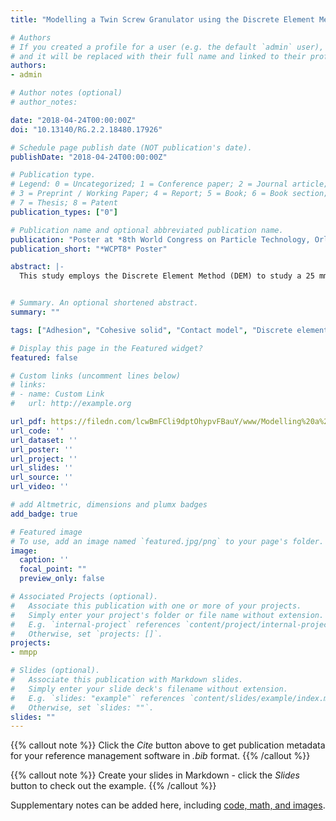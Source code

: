 ```yaml
---
title: "Modelling a Twin Screw Granulator using the Discrete Element Method"

# Authors
# If you created a profile for a user (e.g. the default `admin` user), write the username (folder name) here 
# and it will be replaced with their full name and linked to their profile.
authors:
- admin

# Author notes (optional)
# author_notes:

date: "2018-04-24T00:00:00Z"
doi: "10.13140/RG.2.2.18480.17926"

# Schedule page publish date (NOT publication's date).
publishDate: "2018-04-24T00:00:00Z"

# Publication type.
# Legend: 0 = Uncategorized; 1 = Conference paper; 2 = Journal article;
# 3 = Preprint / Working Paper; 4 = Report; 5 = Book; 6 = Book section;
# 7 = Thesis; 8 = Patent
publication_types: ["0"]

# Publication name and optional abbreviated publication name.
publication: "Poster at *8th World Congress on Particle Technology, Orlando, FL., USA*"
publication_short: "*WCPT8* Poster"

abstract: |-
  This study employs the Discrete Element Method (DEM) to study a 25 mm diameter, GEA ConsiGma™ 1 Twin Screw Granulator (TSG), with a typical 60°configuration for kneading elements. The DEM simulations were conducted using the commercial code EDEM. Wet granulation is a process used to create larger stable agglomerates (granules) from fine powders. It is commonly employed in the food, pharmaceutical, detergent, and fertilizer industries. It has many desirable benefits such as improving flowability, compactibility, and homogeneity. Wet granulation is the most common type of granulation. In pharmaceutical applications, it is a critical step in tablet manufacturing that affects the uniformity and compactibility of the final dosage form. Despite wide adoption it is often inefficiently operated, with high recycle ratios in continuous processes and high rejection rates in batch processes. A full 3D CAD model of the TSG was constructed from detailed measurements of both individual elements (Conveying, Kneading & Chopping) and the granulator, allowing the numerous configurations to be easily assembled and imported into the DEM simulations.


# Summary. An optional shortened abstract.
summary: ""

tags: ["Adhesion", "Cohesive solid", "Contact model", "Discrete element method", "DEM", "Granular material", "contact"]

# Display this page in the Featured widget?
featured: false

# Custom links (uncomment lines below)
# links:
# - name: Custom Link
#   url: http://example.org

url_pdf: https://filedn.com/lcwBmFCli9dptOhypvFBauY/www/Modelling%20a%20Twin%20Screw%20Granulator%20using%20the%20Discrete%20Element%20Method.pdf
url_code: ''
url_dataset: ''
url_poster: ''
url_project: ''
url_slides: ''
url_source: ''
url_video: ''

# add Altmetric, dimensions and plumx badges
add_badge: true

# Featured image
# To use, add an image named `featured.jpg/png` to your page's folder. 
image:
  caption: ''
  focal_point: ""
  preview_only: false

# Associated Projects (optional).
#   Associate this publication with one or more of your projects.
#   Simply enter your project's folder or file name without extension.
#   E.g. `internal-project` references `content/project/internal-project/index.md`.
#   Otherwise, set `projects: []`.
projects:
- mmpp

# Slides (optional).
#   Associate this publication with Markdown slides.
#   Simply enter your slide deck's filename without extension.
#   E.g. `slides: "example"` references `content/slides/example/index.md`.
#   Otherwise, set `slides: ""`.
slides: ""
---
```


{{% callout note %}}
Click the *Cite* button above to get publication metadata for your reference management software in *.bib* format.
{{% /callout %}}

{{% callout note %}}
Create your slides in Markdown - click the *Slides* button to check out the example.
{{% /callout %}}

Supplementary notes can be added here, including [code, math, and images](https://wowchemy.com/docs/writing-markdown-latex/).

